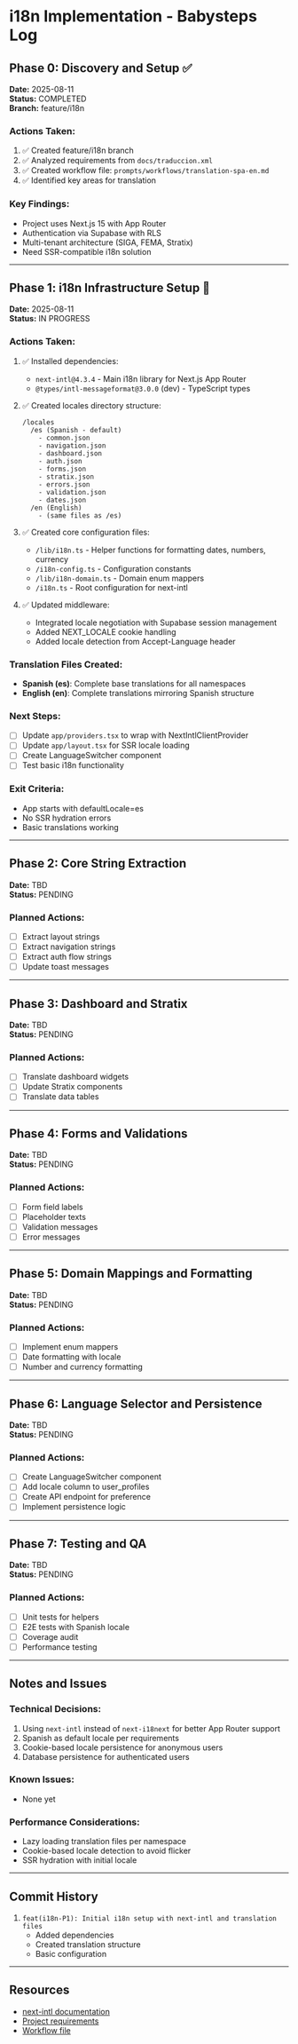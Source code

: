# i18n Implementation - Babysteps Log

## Phase 0: Discovery and Setup ✅

**Date:** 2025-08-11  
**Status:** COMPLETED  
**Branch:** feature/i18n

### Actions Taken:
1. ✅ Created feature/i18n branch
2. ✅ Analyzed requirements from `docs/traduccion.xml`
3. ✅ Created workflow file: `prompts/workflows/translation-spa-en.md`
4. ✅ Identified key areas for translation

### Key Findings:
- Project uses Next.js 15 with App Router
- Authentication via Supabase with RLS
- Multi-tenant architecture (SIGA, FEMA, Stratix)
- Need SSR-compatible i18n solution

---

## Phase 1: i18n Infrastructure Setup 🚧

**Date:** 2025-08-11  
**Status:** IN PROGRESS

### Actions Taken:
1. ✅ Installed dependencies:
   - `next-intl@4.3.4` - Main i18n library for Next.js App Router
   - `@types/intl-messageformat@3.0.0` (dev) - TypeScript types

2. ✅ Created locales directory structure:
   ```
   /locales
     /es (Spanish - default)
       - common.json
       - navigation.json
       - dashboard.json
       - auth.json
       - forms.json
       - stratix.json
       - errors.json
       - validation.json
       - dates.json
     /en (English)
       - (same files as /es)
   ```

3. ✅ Created core configuration files:
   - `/lib/i18n.ts` - Helper functions for formatting dates, numbers, currency
   - `/i18n-config.ts` - Configuration constants
   - `/lib/i18n-domain.ts` - Domain enum mappers
   - `/i18n.ts` - Root configuration for next-intl

4. ✅ Updated middleware:
   - Integrated locale negotiation with Supabase session management
   - Added NEXT_LOCALE cookie handling
   - Added locale detection from Accept-Language header

### Translation Files Created:
- **Spanish (es)**: Complete base translations for all namespaces
- **English (en)**: Complete translations mirroring Spanish structure

### Next Steps:
- [ ] Update `app/providers.tsx` to wrap with NextIntlClientProvider
- [ ] Update `app/layout.tsx` for SSR locale loading
- [ ] Create LanguageSwitcher component
- [ ] Test basic i18n functionality

### Exit Criteria:
- App starts with defaultLocale=es
- No SSR hydration errors
- Basic translations working

---

## Phase 2: Core String Extraction

**Date:** TBD  
**Status:** PENDING

### Planned Actions:
- [ ] Extract layout strings
- [ ] Extract navigation strings
- [ ] Extract auth flow strings
- [ ] Update toast messages

---

## Phase 3: Dashboard and Stratix

**Date:** TBD  
**Status:** PENDING

### Planned Actions:
- [ ] Translate dashboard widgets
- [ ] Update Stratix components
- [ ] Translate data tables

---

## Phase 4: Forms and Validations

**Date:** TBD  
**Status:** PENDING

### Planned Actions:
- [ ] Form field labels
- [ ] Placeholder texts
- [ ] Validation messages
- [ ] Error messages

---

## Phase 5: Domain Mappings and Formatting

**Date:** TBD  
**Status:** PENDING

### Planned Actions:
- [ ] Implement enum mappers
- [ ] Date formatting with locale
- [ ] Number and currency formatting

---

## Phase 6: Language Selector and Persistence

**Date:** TBD  
**Status:** PENDING

### Planned Actions:
- [ ] Create LanguageSwitcher component
- [ ] Add locale column to user_profiles
- [ ] Create API endpoint for preference
- [ ] Implement persistence logic

---

## Phase 7: Testing and QA

**Date:** TBD  
**Status:** PENDING

### Planned Actions:
- [ ] Unit tests for helpers
- [ ] E2E tests with Spanish locale
- [ ] Coverage audit
- [ ] Performance testing

---

## Notes and Issues

### Technical Decisions:
1. Using `next-intl` instead of `next-i18next` for better App Router support
2. Spanish as default locale per requirements
3. Cookie-based locale persistence for anonymous users
4. Database persistence for authenticated users

### Known Issues:
- None yet

### Performance Considerations:
- Lazy loading translation files per namespace
- Cookie-based locale detection to avoid flicker
- SSR hydration with initial locale

---

## Commit History

1. `feat(i18n-P1): Initial i18n setup with next-intl and translation files`
   - Added dependencies
   - Created translation structure
   - Basic configuration

---

## Resources

- [next-intl documentation](https://next-intl-docs.vercel.app/)
- [Project requirements](../traduccion.xml)
- [Workflow file](../../prompts/workflows/translation-spa-en.md)